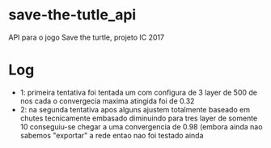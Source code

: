 # save-the-tutle_api

API para o jogo Save the turtle, projeto IC 2017


# Log

* 1: primeira tentativa foi tentada um com configura de 3 layer de 500 de nos cada o convergecia maxima atingida foi de 0.32
* 2: na segunda tentativa apos alguns ajustem totalmente baseado em chutes tecnicamente embasado diminuindo para tres layer de somente 10 conseguiu-se chegar a uma convergencia de 0.98 (embora ainda nao sabemos "exportar" a rede entao nao foi testado ainda


